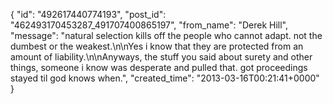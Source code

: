  {
   "id": "492617440774193",
   "post_id": "462493170453287_491707400865197",
   "from_name": "Derek Hill",
   "message": "natural selection kills off the people who cannot adapt. not the dumbest or the weakest.\n\nYes i know that they are protected from an amount of liability.\n\nAnyways, the stuff you said about surety and other things, someone i know was desperate and pulled that. got proceedings stayed til god knows when.",
   "created_time": "2013-03-16T00:21:41+0000"
 }
